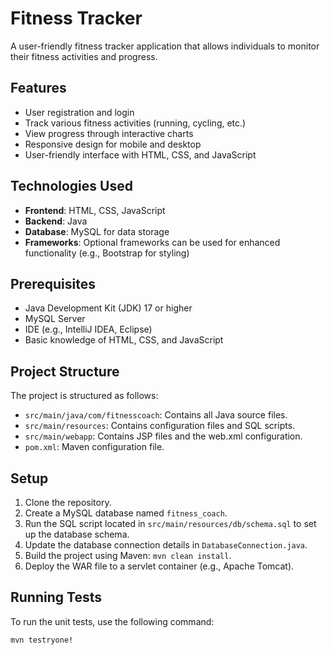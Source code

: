 # Fitness Tracker

A user-friendly fitness tracker application that allows individuals to monitor their fitness activities and progress.

## Features

- User registration and login
- Track various fitness activities (running, cycling, etc.)
- View progress through interactive charts
- Responsive design for mobile and desktop
- User-friendly interface with HTML, CSS, and JavaScript

## Technologies Used

- **Frontend**: HTML, CSS, JavaScript
- **Backend**: Java
- **Database**: MySQL for data storage
- **Frameworks**: Optional frameworks can be used for enhanced functionality (e.g., Bootstrap for styling)

## Prerequisites

- Java Development Kit (JDK) 17 or higher
- MySQL Server
- IDE (e.g., IntelliJ IDEA, Eclipse)
- Basic knowledge of HTML, CSS, and JavaScript

## Project Structure
The project is structured as follows:
- `src/main/java/com/fitnesscoach`: Contains all Java source files.
- `src/main/resources`: Contains configuration files and SQL scripts.
- `src/main/webapp`: Contains JSP files and the web.xml configuration.
- `pom.xml`: Maven configuration file.

## Setup
1. Clone the repository.
2. Create a MySQL database named `fitness_coach`.
3. Run the SQL script located in `src/main/resources/db/schema.sql` to set up the database schema.
4. Update the database connection details in `DatabaseConnection.java`.
5. Build the project using Maven: `mvn clean install`.
6. Deploy the WAR file to a servlet container (e.g., Apache Tomcat).

## Running Tests
To run the unit tests, use the following command:
```bash
mvn testryone!